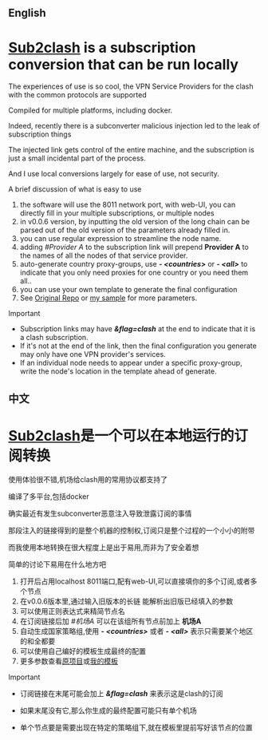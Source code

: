 ## English
# [Sub2clash](https://github.com/nitezs/sub2clash) is a subscription conversion that can be run locally
The experiences of use is so cool, the VPN Service Providers for the clash with the common protocols are supported

Compiled for multiple platforms, including docker.

Indeed, recently there is a subconverter malicious injection led to the leak of subscription things

The injected link gets control of the entire machine, and the subscription is just a small incidental part of the process.

And I use local conversions largely for ease of use, not security.

A brief discussion of what is easy to use

1. the software will use the 8011 network port, with web-UI, you can directly fill in your multiple subscriptions, or multiple nodes
2. in v0.0.6 version, by inputting the old version of the long chain can be parsed out of the old version of the parameters already filled in.
3. you can use regular expression to streamline the node name.
4. adding *#Provider A* to the subscription link will prepend **Provider A** to the names of all the nodes of that service provider.
5. auto-generate country proxy-groups, use ***\- \<countries>*** or ***\- \<all>*** to indicate that you only need proxies for one country or you need them all..
6. you can use your own template to generate the final configuration
8. See [Original Repo](https://github.com/nitezs/sub2clash/blob/main/README.md#%E9%85%8D%E7%BD%AE) or [my sample](https://github.com/tanmoumou252/NSFWruleset/blob/main/sub2clash%E5%B8%A6rule-provider%E9%85%8D%E7%BD%AE%E6%A8%A1%E6%9D%BF.md) for more parameters.

> [!IMPORTANT]
> - Subscription links may have ***&flag=clash*** at the end to indicate that it is a clash subscription.
> - If it's not at the end of the link, then the final configuration you generate may only have one VPN provider's services.
> - If an individual node needs to appear under a specific proxy-group, write the node's location in the template ahead of generate.


## 中文
# [Sub2clash](https://github.com/nitezs/sub2clash)是一个可以在本地运行的订阅转换
使用体验很不错,机场给clash用的常用协议都支持了

编译了多平台,包括docker

确实最近有发生subconverter恶意注入导致泄露订阅的事情

那段注入的链接得到的是整个机器的控制权,订阅只是整个过程的一个小小的附带

而我使用本地转换在很大程度上是出于易用,而非为了安全着想

简单的讨论下易用在什么地方吧

1. 打开后占用localhost 8011端口,配有web-UI,可以直接填你的多个订阅,或者多个节点
2. 在v0.0.6版本里,通过输入旧版本的长链 能解析出旧版已经填入的参数
3. 可以使用正则表达式来精简节点名
4. 在订阅链接后加 *#机场A* 可以在该组所有节点前加上 **机场A**
5. 自动生成国家策略组,使用 ***\- \<countries>*** 或者 ***\- \<all>*** 表示只需要某个地区的和全都要
6. 可以使用自己编好的模板生成最终的配置
8. 更多参数查看[原项目](https://github.com/nitezs/sub2clash/blob/main/README.md#%E9%85%8D%E7%BD%AE)或[我的模板](https://github.com/tanmoumou252/NSFWruleset/blob/main/sub2clash%E5%B8%A6rule-provider%E9%85%8D%E7%BD%AE%E6%A8%A1%E6%9D%BF.md)

> [!IMPORTANT]
> - 订阅链接在末尾可能会加上 ***&flag=clash*** 来表示这是clash的订阅
>
> - 如果末尾没有它,那么你生成的最终配置可能只有单个机场
>
> - 单个节点要是需要出现在特定的策略组下,就在模板里提前写好该节点的位置

 

